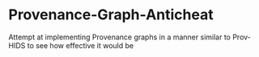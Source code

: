 # Provenance-Graph-Anticheat
Attempt at implementing Provenance graphs in a manner similar to Prov-HIDS to see how effective it would be
